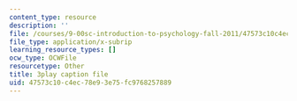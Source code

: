 ```yaml
---
content_type: resource
description: ''
file: /courses/9-00sc-introduction-to-psychology-fall-2011/47573c10c4ec78e93e75fc9768257889_MYMYXhR2Ppw.srt
file_type: application/x-subrip
learning_resource_types: []
ocw_type: OCWFile
resourcetype: Other
title: 3play caption file
uid: 47573c10-c4ec-78e9-3e75-fc9768257889
---
```

